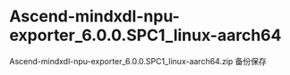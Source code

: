 # Ascend-mindxdl-npu-exporter_6.0.0.SPC1_linux-aarch64
Ascend-mindxdl-npu-exporter_6.0.0.SPC1_linux-aarch64.zip 备份保存
